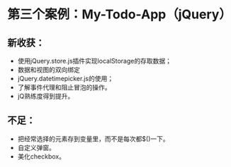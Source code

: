 # 第三个案例：My-Todo-App（jQuery）
## 新收获：
* 使用jQuery.store.js插件实现localStorage的存取数据；
* 数据和视图的双向绑定
* jQuery.datetimepicker.js的使用；
* 了解事件代理和阻止冒泡的操作。
* jQ熟练度得到提升。
## 不足：
* 把经常选择的元素存到变量里，而不是每次都$()一下。
* 自定义弹窗。
* 美化checkbox。
